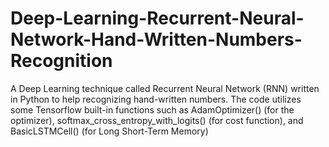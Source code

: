 # Deep-Learning-Recurrent-Neural-Network-Hand-Written-Numbers-Recognition
A Deep Learning technique called Recurrent Neural Network (RNN) written in Python to help recognizing hand-written numbers. The code utilizes some Tensorflow built-in functions such as AdamOptimizer() (for the optimizer), softmax_cross_entropy_with_logits() (for cost function), and BasicLSTMCell() (for Long Short-Term Memory) 
